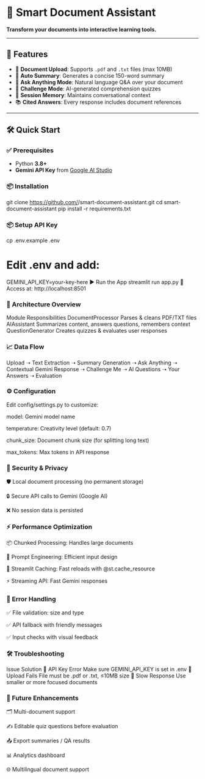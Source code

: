 # 🧠 Smart Document Assistant  
**Transform your documents into interactive learning tools.**  

---

## 🚀 Features

- 📄 **Document Upload**: Supports `.pdf` and `.txt` files (max 10MB)  
- 🧠 **Auto Summary**: Generates a concise 150-word summary  
- 💬 **Ask Anything Mode**: Natural language Q&A over your document  
- 🎯 **Challenge Mode**: AI-generated comprehension quizzes  
- 🧠 **Session Memory**: Maintains conversational context  
- 📚 **Cited Answers**: Every response includes document references  

---

## 🛠️ Quick Start

### ✅ Prerequisites
- Python **3.8+**
- **Gemini API Key** from [Google AI Studio](https://makersuite.google.com/app)

### 📦 Installation

git clone https://github.com/<your-username>/smart-document-assistant.git
cd smart-document-assistant
pip install -r requirements.txt

### 📦 Setup API Key
cp .env.example .env
# Edit .env and add:
GEMINI_API_KEY=your-key-here
▶️ Run the App
streamlit run app.py
📍 Access at: http://localhost:8501

### 🧩 Architecture Overview
Module	Responsibilities
DocumentProcessor	Parses & cleans PDF/TXT files
AIAssistant	Summarizes content, answers questions, remembers context
QuestionGenerator	Creates quizzes & evaluates user responses

### 📈 Data Flow


Upload ➝ Text Extraction ➝ Summary Generation
                         ➝
   Ask Anything ➝ Contextual Gemini Response
                         ➝
      Challenge Me ➝ AI Questions ➝ Your Answers ➝ Evaluation

### ⚙️ Configuration
Edit config/settings.py to customize:

model: Gemini model name

temperature: Creativity level (default: 0.7)

chunk_size: Document chunk size (for splitting long text)

max_tokens: Max tokens in API response

### 🔐 Security & Privacy
🛡️ Local document processing (no permanent storage)

🔒 Secure API calls to Gemini (Google AI)

❌ No session data is persisted

### ⚡ Performance Optimization
📦 Chunked Processing: Handles large documents

🎯 Prompt Engineering: Efficient input design

🧠 Streamlit Caching: Fast reloads with @st.cache_resource

⚡ Streaming API: Fast Gemini responses

### 🧪 Error Handling
✅ File validation: size and type

✅ API fallback with friendly messages

✅ Input checks with visual feedback

### 🛠️ Troubleshooting
Issue	Solution
🔑 API Key Error	Make sure GEMINI_API_KEY is set in .env
📄 Upload Fails	File must be .pdf or .txt, ≤10MB size
🐢 Slow Response	Use smaller or more focused documents

### 🔮 Future Enhancements

🗂️ Multi-document support

✍️ Editable quiz questions before evaluation

📤 Export summaries / QA results

📊 Analytics dashboard

🌐 Multilingual document support



